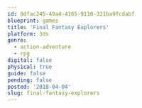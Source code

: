 ```yaml
---
id: 0dfac245-49a4-4165-9110-321ba9fcdabf
blueprint: games
title: 'Final Fantasy Explorers'
platform: 3ds
genre:
  - action-adventure
  - rpg
digital: false
physical: true
guide: false
pending: false
posted: '2018-04-04'
slug: final-fantasy-explorers
---
```

